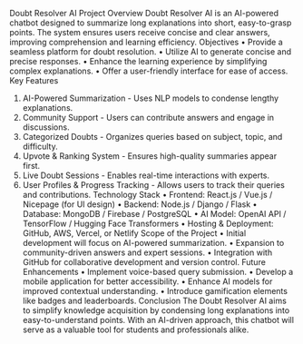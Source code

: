 Doubt Resolver AI
Project Overview
Doubt Resolver AI is an AI-powered chatbot designed to summarize long explanations into short, easy-to-grasp points. The system ensures users receive concise and clear answers, improving comprehension and learning efficiency.
Objectives
•	Provide a seamless platform for doubt resolution.
•	Utilize AI to generate concise and precise responses.
•	Enhance the learning experience by simplifying complex explanations.
•	Offer a user-friendly interface for ease of access.
Key Features
1.	AI-Powered Summarization - Uses NLP models to condense lengthy explanations.
2.	Community Support - Users can contribute answers and engage in discussions.
3.	Categorized Doubts - Organizes queries based on subject, topic, and difficulty.
4.	Upvote & Ranking System - Ensures high-quality summaries appear first.
5.	Live Doubt Sessions - Enables real-time interactions with experts.
6.	User Profiles & Progress Tracking - Allows users to track their queries and contributions.
Technology Stack
•	Frontend: React.js / Vue.js / Nicepage (for UI design)
•	Backend: Node.js / Django / Flask
•	Database: MongoDB / Firebase / PostgreSQL
•	AI Model: OpenAI API / TensorFlow / Hugging Face Transformers
•	Hosting & Deployment: GitHub, AWS, Vercel, or Netlify
Scope of the Project
•	Initial development will focus on AI-powered summarization.
•	Expansion to community-driven answers and expert sessions.
•	Integration with GitHub for collaborative development and version control.
Future Enhancements
•	Implement voice-based query submission.
•	Develop a mobile application for better accessibility.
•	Enhance AI models for improved contextual understanding.
•	Introduce gamification elements like badges and leaderboards.
Conclusion
The Doubt Resolver AI aims to simplify knowledge acquisition by condensing long explanations into easy-to-understand points. With an AI-driven approach, this chatbot will serve as a valuable tool for students and professionals alike.

